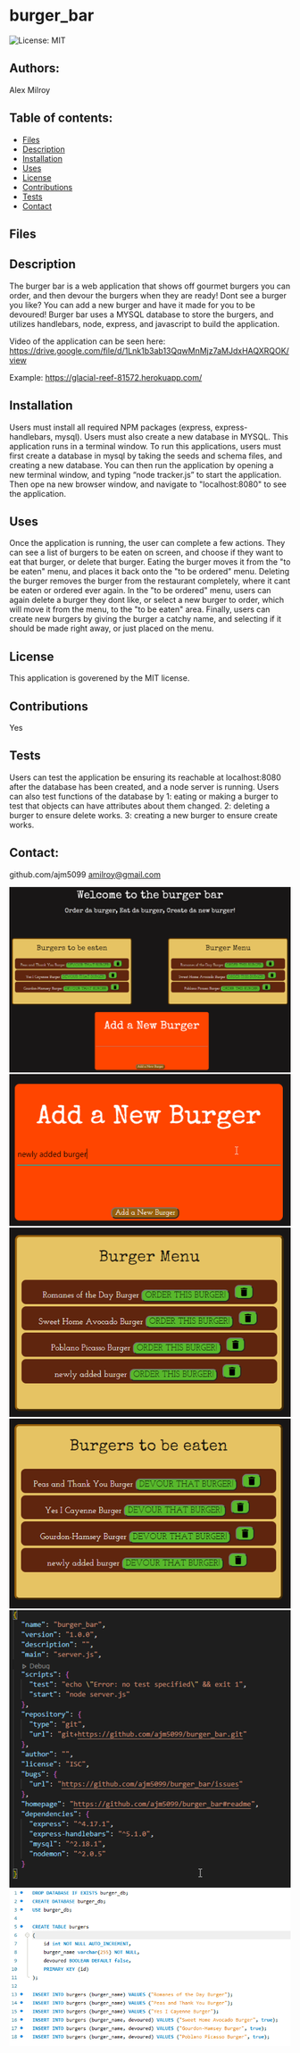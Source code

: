 # burger_bar

![License: MIT ](https://img.shields.io/badge/License-MIT-yellow.svg)

## Authors: 
Alex Milroy  

## Table of contents:
* [Files](#Files)
* [Description](#Description)
* [Installation](#Installation)
* [Uses](#Uses)
* [License](#License)
* [Contributions](#Contributions)
* [Tests](#Tests)
* [Contact](#Contact)

## Files

## Description
The burger bar is a web application that shows off gourmet burgers you can order, and then devour the burgers when they are ready! Dont see a burger you like? You can add a new burger and have it made for you to be devoured! Burger bar uses a MYSQL database to store the burgers, and utilizes handlebars, node, express, and javascript to build the application.

Video of the application can be seen here: https://drive.google.com/file/d/1Lnk1b3ab13QqwMnMjz7aMJdxHAQXRQOK/view

Example: https://glacial-reef-81572.herokuapp.com/

## Installation
Users must install all required NPM packages (express, express-handlebars, mysql). Users must also create a new database in MYSQL. This application runs in a terminal window. To run this applications, users must first create a database in mysql by taking the seeds and schema files, and creating a new database. You can then run the application by opening a new terminal window, and typing “node tracker.js” to start the application. Then ope na new browser window, and navigate to "localhost:8080" to see the application.

## Uses
Once the application is running, the user can complete a few actions. They can see a list of burgers to be eaten on screen, and choose if they want to eat that burger, or delete that burger. Eating the burger moves it from the "to be eaten" menu, and places it back onto the "to be ordered" menu. Deleting the burger removes the burger from the restaurant completely, where it cant be eaten or ordered ever again. In the "to be ordered" menu, users can again delete a burger they dont like, or select a new burger to order, which will move it from the menu, to the "to be eaten" area. Finally, users can create new burgers by giving the burger a catchy name, and selecting if it should be made right away, or just placed on the menu.

## License
This application is goverened by the MIT license.

## Contributions
Yes

## Tests
Users can test the application be ensuring its reachable at localhost:8080 after the database has been created, and a node server is running. Users can also test functions of the database by 1: eating or making a burger to test that objects can have attributes about them changed. 2: deleting a burger to ensure delete works. 3: creating a new burger to ensure create works.
    
## Contact:
github.com/ajm5099
amilroy@gmail.com

![Site Screenshot](images/burger_bar.png)
![Site Screenshot](images/new.png)
![Site Screenshot](images/burger_menu.png)
![Site Screenshot](images/burger_to_eat.png)
![Site Screenshot](images/package.png)
![Site Screenshot](images/sql.png)
